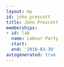 ```yaml
---
layout: mp
id: john_prescott
title: John Prescott
memberships:
- id: lab
  name: Labour Party
  start: 
  end: '2010-03-30'
autogenerated: true
---
```

